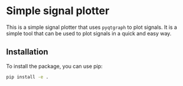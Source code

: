 # Simple signal plotter

This is a simple signal plotter that uses `pyqtgraph` to plot signals. It is a simple tool that can be used to plot signals in a quick and easy way.

## Installation

To install the package, you can use pip:

```bash
pip install -e .
```
